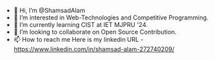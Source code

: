 - 👋 Hi, I’m @ShamsadAlam
- 👀 I’m interested in Web-Technologies and Competitive Programming.
- 🌱 I’m currently learning CIST at IET MJPRU '24.
- 💞️ I’m looking to collaborate on Open Source Contribution.
- 📫 How to reach me Here is my linkedin URL - https://www.linkedin.com/in/shamsad-alam-272740209/

<!---
ShamsadAlam/ShamsadAlam is a ✨ special ✨ repository because its `README.md` (this file) appears on your GitHub profile.
You can click the Preview link to take a look at your changes.
--->
